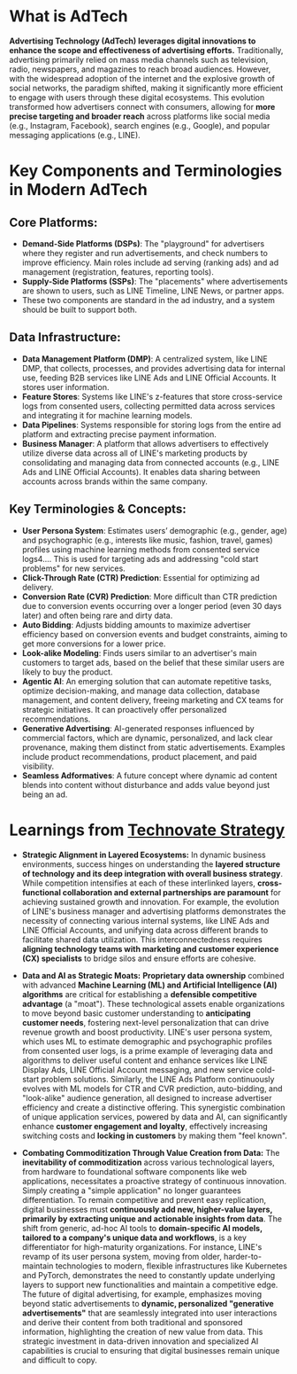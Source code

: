# What is AdTech 
**Advertising Technology (AdTech) leverages digital innovations to enhance the scope and effectiveness of advertising efforts.** Traditionally, advertising primarily relied on mass media channels such as television, radio, newspapers, and magazines to reach broad audiences. However, with the widespread adoption of the internet and the explosive growth of social networks, the paradigm shifted, making it significantly more efficient to engage with users through these digital ecosystems. This evolution transformed how advertisers connect with consumers, allowing for **more precise targeting and broader reach** across platforms like social media (e.g., Instagram, Facebook), search engines (e.g., Google), and popular messaging applications (e.g., LINE).


# Key Components and Terminologies in Modern AdTech

## Core Platforms:
- **Demand-Side Platforms (DSPs)**: The "playground" for advertisers where they register and run advertisements, and check numbers to improve efficiency. Main roles include ad serving (ranking ads) and ad management (registration, features, reporting tools).
- **Supply-Side Platforms (SSPs)**: The "placements" where advertisements are shown to users, such as LINE Timeline, LINE News, or partner apps.
- These two components are standard in the ad industry, and a system should be built to support both.
## Data Infrastructure:
- **Data Management Platform (DMP)**: A centralized system, like LINE DMP, that collects, processes, and provides advertising data for internal use, feeding B2B services like LINE Ads and LINE Official Accounts. It stores user information.
- **Feature Stores**: Systems like LINE's z-features that store cross-service logs from consented users, collecting permitted data across services and integrating it for machine learning models.
- **Data Pipelines**: Systems responsible for storing logs from the entire ad platform and extracting precise payment information.
- **Business Manager**: A platform that allows advertisers to effectively utilize diverse data across all of LINE's marketing products by consolidating and managing data from connected accounts (e.g., LINE Ads and LINE Official Accounts). It enables data sharing between accounts across brands within the same company.

## Key Terminologies & Concepts:
- **User Persona System**: Estimates users’ demographic (e.g., gender, age) and psychographic (e.g., interests like music, fashion, travel, games) profiles using machine learning methods from consented service logs4.... This is used for targeting ads and addressing "cold start problems" for new services.
- **Click-Through Rate (CTR) Prediction**: Essential for optimizing ad delivery.
- **Conversion Rate (CVR) Prediction**: More difficult than CTR prediction due to conversion events occurring over a longer period (even 30 days later) and often being rare and dirty data.
- **Auto Bidding**: Adjusts bidding amounts to maximize advertiser efficiency based on conversion events and budget constraints, aiming to get more conversions for a lower price.
- **Look-alike Modeling**: Finds users similar to an advertiser's main customers to target ads, based on the belief that these similar users are likely to buy the product.
- **Agentic AI**: An emerging solution that can automate repetitive tasks, optimize decision-making, and manage data collection, database management, and content delivery, freeing marketing and CX teams for strategic initiatives. It can proactively offer personalized recommendations.
- **Generative Advertising**: AI-generated responses influenced by commercial factors, which are dynamic, personalized, and lack clear provenance, making them distinct from static advertisements. Examples include product recommendations, product placement, and paid visibility.
- **Seamless Adformatives**: A future concept where dynamic ad content blends into content without disturbance and adds value beyond just being an ad.


# Learnings from [Technovate Strategy](https://www.globis.ac.jp/courses/technovate-strategy/) 
- **Strategic Alignment in Layered Ecosystems:** In dynamic business environments, success hinges on understanding the **layered structure of technology and its deep integration with overall business strategy**. While competition intensifies at each of these interlinked layers, **cross-functional collaboration and external partnerships are paramount** for achieving sustained growth and innovation. For example, the evolution of LINE's business manager and advertising platforms demonstrates the necessity of connecting various internal systems, like LINE Ads and LINE Official Accounts, and unifying data across different brands to facilitate shared data utilization. This interconnectedness requires **aligning technology teams with marketing and customer experience (CX) specialists** to bridge silos and ensure efforts are cohesive.
    
- **Data and AI as Strategic Moats:** **Proprietary data ownership** combined with advanced **Machine Learning (ML) and Artificial Intelligence (AI) algorithms** are critical for establishing a **defensible competitive advantage** (a "moat"). These technological assets enable organizations to move beyond basic customer understanding to **anticipating customer needs**, fostering next-level personalization that can drive revenue growth and boost productivity. LINE's user persona system, which uses ML to estimate demographic and psychographic profiles from consented user logs, is a prime example of leveraging data and algorithms to deliver useful content and enhance services like LINE Display Ads, LINE Official Account messaging, and new service cold-start problem solutions. Similarly, the LINE Ads Platform continuously evolves with ML models for CTR and CVR prediction, auto-bidding, and "look-alike" audience generation, all designed to increase advertiser efficiency and create a distinctive offering. This synergistic combination of unique application services, powered by data and AI, can significantly enhance **customer engagement and loyalty**, effectively increasing switching costs and **locking in customers** by making them "feel known".
    
- **Combating Commoditization Through Value Creation from Data:** The **inevitability of commoditization** across various technological layers, from hardware to foundational software components like web applications, necessitates a proactive strategy of continuous innovation. Simply creating a "simple application" no longer guarantees differentiation. To remain competitive and prevent easy replication, digital businesses must **continuously add new, higher-value layers, primarily by extracting unique and actionable insights from data**. The shift from generic, ad-hoc AI tools to **domain-specific AI models, tailored to a company's unique data and workflows**, is a key differentiator for high-maturity organizations. For instance, LINE's revamp of its user persona system, moving from older, harder-to-maintain technologies to modern, flexible infrastructures like Kubernetes and PyTorch, demonstrates the need to constantly update underlying layers to support new functionalities and maintain a competitive edge. The future of digital advertising, for example, emphasizes moving beyond static advertisements to **dynamic, personalized "generative advertisements"** that are seamlessly integrated into user interactions and derive their content from both traditional and sponsored information, highlighting the creation of new value from data. This strategic investment in data-driven innovation and specialized AI capabilities is crucial to ensuring that digital businesses remain unique and difficult to copy.
